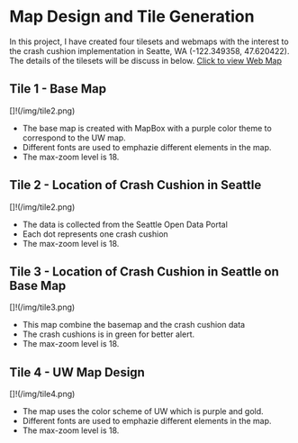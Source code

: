 # Map Design and Tile Generation
In this project, I have created four tilesets and webmaps with the interest to the crash cushion implementation in Seatte, WA (-122.349358, 47.620422). The details of the tilesets will be discuss in below.
[Click to view Web Map](https://olithinivia.github.io/TileGeneration/)

## Tile 1 - Base Map
[]!(/img/tile2.png)
- The base map is created with MapBox with a purple color theme to correspond to the UW map. 
- Different fonts are used to emphazie different elements in the map.
- The max-zoom level is 18.

## Tile 2 - Location of Crash Cushion in Seattle
[]!(/img/tile2.png)
- The data is collected from the Seattle Open Data Portal
- Each dot represents one crash cushion
- The max-zoom level is 18.

## Tile 3 - Location of Crash Cushion in Seattle on Base Map
[]!(/img/tile3.png)
- This map combine the basemap and the crash cushion data
- The crash cushions is in green for better alert. 
- The max-zoom level is 18.

## Tile 4 - UW Map Design
[]!(/img/tile4.png)
- The map uses the color scheme of UW which is purple and gold.
- Different fonts are used to emphazie different elements in the map.
- The max-zoom level is 18.